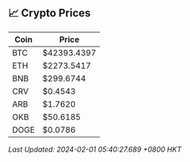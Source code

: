 ## 📈 Crypto Prices

| Coin | Price |
| ---- | ----- |
| BTC | $42393.4397 |
| ETH | $2273.5417 |
| BNB | $299.6744 |
| CRV | $0.4543 |
| ARB | $1.7620 |
| OKB | $50.6185 |
| DOGE | $0.0786 |

_Last Updated: 2024-02-01 05:40:27.689 +0800 HKT_